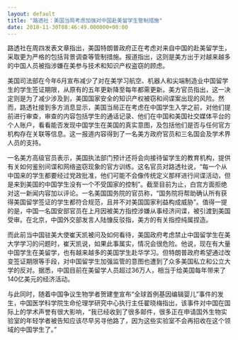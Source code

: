 ```yaml
---
layout: default
title: "路透社：美国当局考虑加强对中国赴美留学生管制措施"
date: 2018-11-30T08:46:49.000000+00:00
---
```


路透社在周四发表文章指出，美国特朗普政府正在考虑对来自中国的赴美留学生，采取更为严格的包括背景调查等管制措施。报道指出，这则是美方出于对越来越多的中国人员被指涉嫌在美参与技术和知识产权盗窃的顾虑。

美国司法部在今年6月宣布减少了对在美学习航空、机器人和尖端制造业中国留学生的学生签证期限，从原有的五年更新降至每年都需更新。美方官员指出，这一决定则是为了减少涉及到，美国国家安全的知识产权被窃和间谍案出现的风险。然而，路透社接到多方消息显示，美国当局正在考虑在中国学生入学之前，对他们提前进行审查，审查的内容包括学生的通话记录、他们在中国和美国社交媒体平台的个人账户，看看能否发现中国学生在美国的真实意图，及包括他们是否与任何官方机构存在关联等信息。这一报道内容得到了一名美方政府官员和三名国会及学术界人员的支持。

一名美方高级官员表示，美国执法部门预计还将会向接待留学生的教育机构，提供有关如何鉴别间谍和网络盗窃现象的官方训练。这名官员对路透社说，“每一个从中国来的学生都要经过党政批准，他们可能不会像传统定义那样进行间谍活动，但是来到美国的中国学生没有一个不受国家的控制”。截至目前为止，白宫方面拒绝对这一新闻内容加以评论。一名美国国务院的官员称，“国务院将帮助确认所有获得美国留学签证的学生都符合规范，且并不对美国国家利益构成威胁”。值得一提的是，中国一名国安部官员在上月因被美方指控涉嫌从事经济间谍，被引渡到美国受审。在北京，中国外交部发言人陆慷反驳指，美方的有关指控纯属捏造。

而此前当中国驻美大使崔天凯被问及如何看待，美国政府考虑禁止中国留学生在美大学学习的问题时，崔天凯说，如果此事属实，情况会很危险。他说，现在有大量中国学生在美留学，也有越来越多的美国学生赴华学习。但特朗普政府希望通过改变签证期限等手段，对中国留学生加强监管的意图也遭到了众多美国私立和公立大学的反对。据悉，中国目前在美留学人员超过36万人，相当于给美国每年带来了140亿美元的经济活动。

与此同时，随着中国争议生物学者贺建奎宣布“全球首例基因编辑婴儿”事件的发生，中国医学科学院生命伦理学研究中心执行主任翟晓梅指出，该事件对中国在国际上的学术声誉有很大影响，“我已经收到了很多邮件，很多正在申请国外生物实验室的年轻学者被告知应该尽早另寻他路了，因为这些实验室不会再招收在这个领域的中国学生了。”

